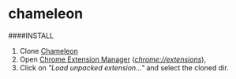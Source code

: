 chameleon
=========


####INSTALL

1. Clone [Chameleon](https://github.com/globocom/chameleon)
2. Open [Chrome Extension Manager](chrome://extensions/) ([*chrome://extensions*](chrome://extensions/)), 
3. Click on *"Load unpacked extension..."* and select the cloned dir.
